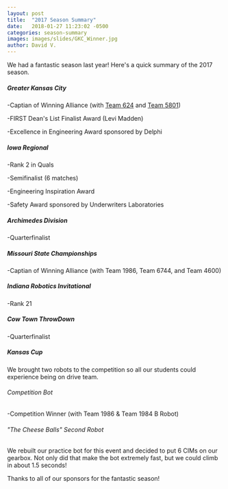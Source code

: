 ```yaml
---
layout: post
title:  "2017 Season Summary"
date:   2018-01-27 11:23:02 -0500
categories: season-summary
images: images/slides/GKC_Winner.jpg
author: David V.
---
```


<p class="lead">We had a fantastic season last year! Here's a quick summary of the 2017 season.</p>

<h5>Greater Kansas City</h5>
 
 -Captian of Winning Alliance (with <a href="http://team624.org/" target="_blank">Team 624</a> and <a href="http://ctcinspire.org/" target="_blank">Team 5801</a>)
 
 -FIRST Dean's List Finalist Award (Levi Madden)
 
 -Excellence in Engineering Award sponsored by Delphi
 
 <h5>Iowa Regional</h5>
 
 -Rank 2 in Quals
 
 -Semifinalist (6 matches)
 
 -Engineering Inspiration Award
 
 -Safety Award sponsored by Underwriters Laboratories
 
 <h5>Archimedes Division</h5>
 
 -Quarterfinalist
 
 <h5>Missouri State Championships</h5>
 
 -Captian of Winning Alliance (with Team 1986, Team 6744, and Team 4600)
 
 <h5>Indiana Robotics Invitational</h5>
 
 -Rank 21
 
 <h5>Cow Town ThrowDown</h5>
 
 -Quarterfinalist
 
 <h5>Kansas Cup</h5>
 
 We brought two robots to the competition so all our students could experience being on drive team.
 
 <h6>Competition Bot</h6>
 
 -Competition Winner (with Team 1986 & Team 1984 B Robot)
 
 <h6>"The Cheese Balls" Second Robot</h6>
 
 We rebuilt our practice bot for this event and decided to put 6 CIMs on our gearbox. Not only did that make the bot extremely fast, but we could climb in about 1.5 seconds!
 
 
 Thanks to all of our sponsors for the fantastic season!
 
 
 
 
 


